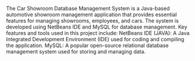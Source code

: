 The Car Showroom Database Management System is a Java-based automotive showroom management application that provides essential features for managing showrooms, employees, and cars. The system is developed using NetBeans IDE and MySQL for database management. Key features and tools used in this project include:
NetBeans IDE (JAVA): A Java Integrated Development Environment (IDE) used for coding and compiling the application.
MySQL: A popular open-source relational database management system used for storing and managing data.
